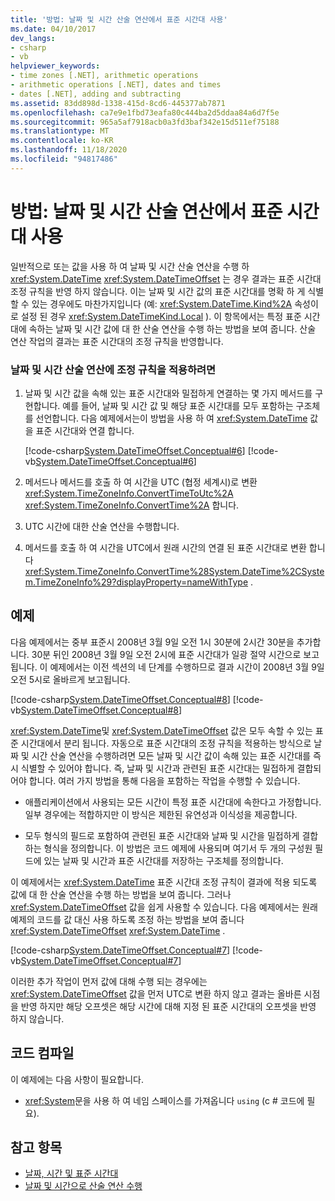 ```yaml
---
title: '방법: 날짜 및 시간 산술 연산에서 표준 시간대 사용'
ms.date: 04/10/2017
dev_langs:
- csharp
- vb
helpviewer_keywords:
- time zones [.NET], arithmetic operations
- arithmetic operations [.NET], dates and times
- dates [.NET], adding and subtracting
ms.assetid: 83dd898d-1338-415d-8cd6-445377ab7871
ms.openlocfilehash: ca7e9e1fbd73eafa80c444ba2d5ddaa84a6d7f5e
ms.sourcegitcommit: 965a5af7918acb0a3fd3baf342e15d511ef75188
ms.translationtype: MT
ms.contentlocale: ko-KR
ms.lasthandoff: 11/18/2020
ms.locfileid: "94817486"
---
```

# <a name="how-to-use-time-zones-in-date-and-time-arithmetic"></a>방법: 날짜 및 시간 산술 연산에서 표준 시간대 사용

일반적으로 또는 값을 사용 하 여 날짜 및 시간 산술 연산을 수행 하 <xref:System.DateTime> <xref:System.DateTimeOffset> 는 경우 결과는 표준 시간대 조정 규칙을 반영 하지 않습니다. 이는 날짜 및 시간 값의 표준 시간대를 명확 하 게 식별할 수 있는 경우에도 마찬가지입니다 (예: <xref:System.DateTime.Kind%2A> 속성이로 설정 된 경우 <xref:System.DateTimeKind.Local> ). 이 항목에서는 특정 표준 시간대에 속하는 날짜 및 시간 값에 대 한 산술 연산을 수행 하는 방법을 보여 줍니다. 산술 연산 작업의 결과는 표준 시간대의 조정 규칙을 반영합니다.

### <a name="to-apply-adjustment-rules-to-date-and-time-arithmetic"></a>날짜 및 시간 산술 연산에 조정 규칙을 적용하려면

1. 날짜 및 시간 값을 속해 있는 표준 시간대와 밀접하게 연결하는 몇 가지 메서드를 구현합니다. 예를 들어, 날짜 및 시간 값 및 해당 표준 시간대를 모두 포함하는 구조체를 선언합니다. 다음 예제에서는이 방법을 사용 하 여 <xref:System.DateTime> 값을 표준 시간대와 연결 합니다.

   [!code-csharp[System.DateTimeOffset.Conceptual#6](../../../samples/snippets/csharp/VS_Snippets_CLR_System/system.DateTimeOffset.Conceptual/cs/Conceptual6.cs#6)]
   [!code-vb[System.DateTimeOffset.Conceptual#6](../../../samples/snippets/visualbasic/VS_Snippets_CLR_System/system.DateTimeOffset.Conceptual/vb/Conceptual6.vb#6)]

2. 메서드나 메서드를 호출 하 여 시간을 UTC (협정 세계시)로 변환 <xref:System.TimeZoneInfo.ConvertTimeToUtc%2A> <xref:System.TimeZoneInfo.ConvertTime%2A> 합니다.

3. UTC 시간에 대한 산술 연산을 수행합니다.

4. 메서드를 호출 하 여 시간을 UTC에서 원래 시간의 연결 된 표준 시간대로 변환 합니다 <xref:System.TimeZoneInfo.ConvertTime%28System.DateTime%2CSystem.TimeZoneInfo%29?displayProperty=nameWithType> .

## <a name="example"></a>예제

다음 예제에서는 중부 표준시 2008년 3월 9일 오전 1시 30분에 2시간 30분을 추가합니다. 30분 뒤인 2008년 3월 9일 오전 2시에 표준 시간대가 일광 절약 시간으로 보고됩니다. 이 예제에서는 이전 섹션의 네 단계를 수행하므로 결과 시간이 2008년 3월 9일 오전 5시로 올바르게 보고됩니다.

[!code-csharp[System.DateTimeOffset.Conceptual#8](../../../samples/snippets/csharp/VS_Snippets_CLR_System/system.DateTimeOffset.Conceptual/cs/Conceptual8.cs#8)]
[!code-vb[System.DateTimeOffset.Conceptual#8](../../../samples/snippets/visualbasic/VS_Snippets_CLR_System/system.DateTimeOffset.Conceptual/vb/Conceptual8.vb#8)]

<xref:System.DateTime>및 <xref:System.DateTimeOffset> 값은 모두 속할 수 있는 표준 시간대에서 분리 됩니다. 자동으로 표준 시간대의 조정 규칙을 적용하는 방식으로 날짜 및 시간 산술 연산을 수행하려면 모든 날짜 및 시간 값이 속해 있는 표준 시간대를 즉시 식별할 수 있어야 합니다. 즉, 날짜 및 시간과 관련된 표준 시간대는 밀접하게 결합되어야 합니다. 여러 가지 방법을 통해 다음을 포함하는 작업을 수행할 수 있습니다.

- 애플리케이션에서 사용되는 모든 시간이 특정 표준 시간대에 속한다고 가정합니다. 일부 경우에는 적합하지만 이 방식은 제한된 유연성과 이식성을 제공합니다.

- 모두 형식의 필드로 포함하여 관련된 표준 시간대와 날짜 및 시간을 밀접하게 결합하는 형식을 정의합니다. 이 방법은 코드 예제에 사용되며 여기서 두 개의 구성원 필드에 있는 날짜 및 시간과 표준 시간대를 저장하는 구조체를 정의합니다.

이 예제에서는 <xref:System.DateTime> 표준 시간대 조정 규칙이 결과에 적용 되도록 값에 대 한 산술 연산을 수행 하는 방법을 보여 줍니다. 그러나 <xref:System.DateTimeOffset> 값을 쉽게 사용할 수 있습니다. 다음 예제에서는 원래 예제의 코드를 값 대신 사용 하도록 조정 하는 방법을 보여 줍니다 <xref:System.DateTimeOffset> <xref:System.DateTime> .

[!code-csharp[System.DateTimeOffset.Conceptual#7](../../../samples/snippets/csharp/VS_Snippets_CLR_System/system.DateTimeOffset.Conceptual/cs/Conceptual6.cs#7)]
[!code-vb[System.DateTimeOffset.Conceptual#7](../../../samples/snippets/visualbasic/VS_Snippets_CLR_System/system.DateTimeOffset.Conceptual/vb/Conceptual6.vb#7)]

이러한 추가 작업이 먼저 값에 대해 수행 되는 경우에는 <xref:System.DateTimeOffset> 값을 먼저 UTC로 변환 하지 않고 결과는 올바른 시점을 반영 하지만 해당 오프셋은 해당 시간에 대해 지정 된 표준 시간대의 오프셋을 반영 하지 않습니다.

## <a name="compiling-the-code"></a>코드 컴파일

이 예제에는 다음 사항이 필요합니다.

- <xref:System>문을 사용 하 여 네임 스페이스를 가져옵니다 `using` (c # 코드에 필요).

## <a name="see-also"></a>참고 항목

- [날짜, 시간 및 표준 시간대](index.md)
- [날짜 및 시간으로 산술 연산 수행](performing-arithmetic-operations.md)
